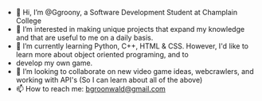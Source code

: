 - 👋 Hi, I’m @Ggroony, a Software Development Student at Champlain College
- 👀 I’m interested in making unique projects that expand my knowledge and that are useful to me on a daily basis.
- 🌱 I’m currently learning Python, C++, HTML & CSS. However, I'd like to learn more about object oriented programing, and to 
-    develop my own game. 
- 💞️ I’m looking to collaborate on new video game ideas, webcrawlers, and working with API's  (So I can learn about all of the above) 
- 📫 How to reach me: bgroonwald@gmail.com

<!---
Ggroony/Ggroony is a ✨ special ✨ repository because its `README.md` (this file) appears on your GitHub profile.
You can click the Preview link to take a look at your changes.
--->
